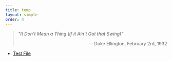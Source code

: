 ```yaml
---
title: temp
layout: simple
order: 4
---
```


> *"It Don't Mean a Thing (If it Ain't Got that Swing)"*
> 
><p align="right">-- Duke Ellington, February 2rd, 1932</p>
- [Test File](/temp/music/Franz_Kafka/A_Hunger_Artist)